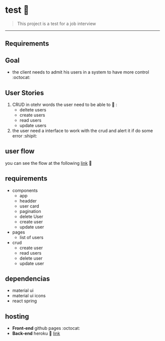 # test :100:

> This project is a test for a job interview

---

## Requirements

## Goal

- the client needs to admit his users in a system to have more control :octocat:

## User Stories

1. CRUD in otehr words the user need to be able to :eyes: :
   - deltete users
   - create users
   - read users
   - update users
2. the user need a interface to work with the crud and alert it if do some error :shipit:

## user flow

you can see the flow at the following [link](https://drive.google.com/file/d/1redwR8KxPbkGkXYSmeLd2YR_LzDpT7cF/view?usp=sharing) :link:

## requirements

- components
  - app
  - headder
  - user card
  - pagination
  - delete User
  - create user
  - update user
- pages
  - list of users
- crud
  - create user
  - read users
  - delete user
  - update user

## dependencias

- material ui
- material ui icons
- react spring

## hosting

- **Front-end** github pages :octocat:
- **Back-end** heroku :purple_heart: [link](https://reqres.in/api/)
